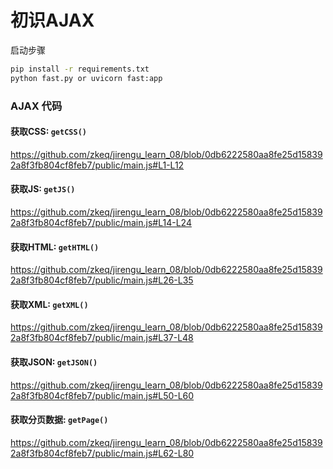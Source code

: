 # 初识AJAX

启动步骤

```bash
pip install -r requirements.txt
python fast.py or uvicorn fast:app
```

### AJAX 代码
#### 获取CSS: `getCSS()`
https://github.com/zkeq/jirengu_learn_08/blob/0db6222580aa8fe25d158392a8f3fb804cf8feb7/public/main.js#L1-L12
#### 获取JS: `getJS()`
https://github.com/zkeq/jirengu_learn_08/blob/0db6222580aa8fe25d158392a8f3fb804cf8feb7/public/main.js#L14-L24
#### 获取HTML: `getHTML()`
https://github.com/zkeq/jirengu_learn_08/blob/0db6222580aa8fe25d158392a8f3fb804cf8feb7/public/main.js#L26-L35
#### 获取XML: `getXML()`
https://github.com/zkeq/jirengu_learn_08/blob/0db6222580aa8fe25d158392a8f3fb804cf8feb7/public/main.js#L37-L48
#### 获取JSON: `getJSON()`
https://github.com/zkeq/jirengu_learn_08/blob/0db6222580aa8fe25d158392a8f3fb804cf8feb7/public/main.js#L50-L60
#### 获取分页数据: `getPage()`
https://github.com/zkeq/jirengu_learn_08/blob/0db6222580aa8fe25d158392a8f3fb804cf8feb7/public/main.js#L62-L80